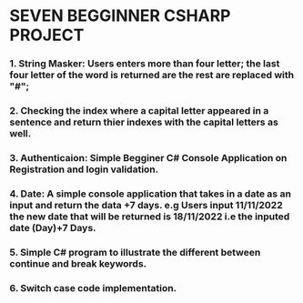 # SEVEN BEGGINNER CSHARP PROJECT
### 1. String Masker: Users enters more than four letter; the last four letter of the word is returned are the rest are replaced with "#";
### 2. Checking the index where a capital letter appeared in a sentence and return thier indexes with the capital letters as well.
### 3. Authenticaion: Simple Begginer C# Console Application on Registration and login validation.
### 4. Date: A simple console application that takes in a date as an input and return the data +7 days. e.g Users input 11/11/2022 the new date that will be returned is 18/11/2022 i.e the inputed date (Day)+7 Days.
### 5. Simple C# program to illustrate the different between continue and break keywords.
### 6. Switch case code implementation.

